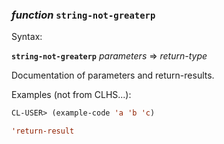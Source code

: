 ### <em>function</em> <strong>`string-not-greaterp`</strong>

Syntax:

<strong>`string-not-greaterp`</strong> <em>parameters</em> => <em>return-type</em>

Documentation of parameters and return-results.

Examples (not from CLHS...):

```lisp
CL-USER> (example-code 'a 'b 'c)

'return-result
```
